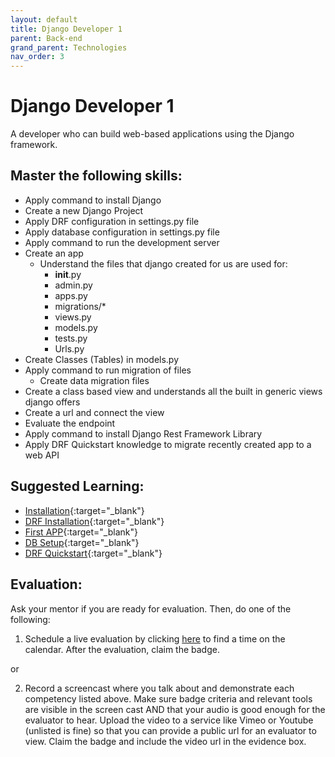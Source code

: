 ```yaml
---
layout: default
title: Django Developer 1
parent: Back-end
grand_parent: Technologies
nav_order: 3
---
```

# Django Developer 1

A developer who can build web-based applications using the Django framework.

## Master the following skills:

- Apply command to install Django
- Create a new Django Project
- Apply DRF configuration in settings.py file
- Apply database configuration in settings.py file
- Apply command to run the development server
- Create an app
  - Understand the files that django created for us are used for:
    - **init**.py
    - admin.py
    - apps.py
    - migrations/\*
    - views.py
    - models.py
    - tests.py
    - Urls.py
- Create Classes (Tables) in models.py
- Apply command to run migration of files
  - Create data migration files
- Create a class based view and understands all the built in generic views django offers
- Create a url and connect the view
- Evaluate the endpoint
- Apply command to install Django Rest Framework Library
- Apply DRF Quickstart knowledge to migrate recently created app to a web API

## Suggested Learning:

- [Installation](https://docs.djangoproject.com/en/3.0/intro/install/){:target="\_blank"}
- [DRF Installation](https://www.django-rest-framework.org/#installation){:target="\_blank"}
- [First APP](https://docs.djangoproject.com/en/3.0/intro/tutorial01/){:target="\_blank"}
- [DB Setup](https://docs.djangoproject.com/en/3.0/intro/tutorial02/){:target="\_blank"}
- [DRF Quickstart](https://www.django-rest-framework.org/tutorial/quickstart/){:target="\_blank"}

## Evaluation:

Ask your mentor if you are ready for evaluation. Then, do one of the following:

1. Schedule a live evaluation by clicking [here](https://api.logro.io/widget/appointment/codex-evals/full-stack) to find a time on the calendar. After the evaluation, claim the badge.

or

2. Record a screencast where you talk about and demonstrate each competency listed above. Make sure badge criteria and relevant tools are visible in the screen cast AND that your audio is good enough for the evaluator to hear. Upload the video to a service like Vimeo or Youtube (unlisted is fine) so that you can provide a public url for an evaluator to view. Claim the badge and include the video url in the evidence box.
